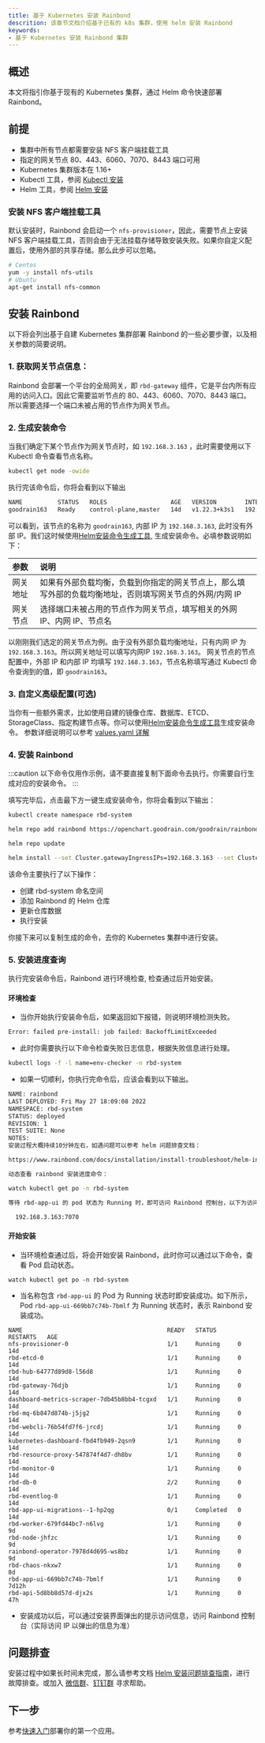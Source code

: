 ```yaml
---
title: 基于 Kubernetes 安装 Rainbond
descrition: 该章节文档介绍基于已有的 k8s 集群，使用 helm 安装 Rainbond
keywords:
- 基于 Kubernetes 安装 Rainbond 集群
---
```

## 概述

本文将指引你基于现有的 Kubernetes 集群，通过 Helm 命令快速部署 Rainbond。

## 前提

* 集群中所有节点都需要安装 NFS 客户端挂载工具
* 指定的网关节点 80、443、6060、7070、8443 端口可用
* Kubernetes 集群版本在 1.16+
* Kubectl 工具，参阅 [Kubectl 安装](/docs/ops-guide/tools/#kubectl-cli)
* Helm 工具，参阅 [Helm 安装](/docs/ops-guide/tools/#helm-cli)


### 安装 NFS 客户端挂载工具
默认安装时，Rainbond 会启动一个 `nfs-provisioner`，因此，需要节点上安装 NFS 客户端挂载工具，否则会由于无法挂载存储导致安装失败。如果你自定义配置后，使用外部的共享存储。那么此步可以忽略。

```bash
# Centos
yum -y install nfs-utils
# Ubuntu
apt-get install nfs-common
```

## 安装 Rainbond

以下将会列出基于自建 Kubernetes 集群部署 Rainbond 的一些必要步骤，以及相关参数的简要说明。

### 1. 获取网关节点信息：

Rainbond 会部署一个平台的全局网关，即 `rbd-gateway` 组件，它是平台内所有应用的访问入口。因此它需要监听节点的 80、443、6060、7070、8443 端口。所以需要选择一个端口未被占用的节点作为网关节点。

### 2. 生成安装命令

当我们确定下某个节点作为网关节点时，如 `192.168.3.163` ，此时需要使用以下 Kubectl 命令查看节点名称。

```bash
kubectl get node -owide
```

执行完该命令后，你将会看到以下输出

```bash
NAME          STATUS   ROLES                  AGE   VERSION        INTERNAL-IP     EXTERNAL-IP   OS-IMAGE                KERNEL-VERSION           CONTAINER-RUNTIME
goodrain163   Ready    control-plane,master   14d   v1.22.3+k3s1   192.168.3.163   <none>        CentOS Linux 7 (Core)   3.10.0-1160.el7.x86_64   containerd://1.5.7-k3s2
```

可以看到，该节点的名称为 `goodrain163`, 内部 IP 为 `192.168.3.163`, 此时没有外部 IP。我们这时候使用[Helm安装命令生成工具](/helm), 生成安装命令。必填参数说明如下：


| 参数       | 说明                                                       |
| :------------- | :--------------------------------------------------------- |
| 网关地址 | 如果有外部负载均衡，负载到你指定的网关节点上，那么填写外部的负载均衡地址，否则填写网关节点的外网/内网 IP |
| 网关节点 | 选择端口未被占用的节点作为网关节点，填写相关的外网 IP、内网 IP、节点名 |

以刚刚我们选定的网关节点为例。由于没有外部负载均衡地址，只有内网 IP 为 `192.168.3.163`。所以网关地址可以填写内网IP `192.168.3.163`。
网关节点的节点配置中，外部 IP 和内部 IP 均填写 `192.168.3.163`，节点名称填写通过 Kubectl 命令查询到的值，即 `goodrain163`。

### 3. 自定义高级配置(可选)
 
当你有一些额外需求，比如使用自建的镜像仓库、数据库、ETCD、StorageClass、指定构建节点等。你可以使用[Helm安装命令生成工具](/helm)生成安装命令。
参数详细说明可以参考 [values.yaml 详解](/docs/installation/install-with-helm/vaules-config)

### 4. 安装 Rainbond

:::caution
以下命令仅用作示例，请不要直接复制下面命令去执行。你需要自行生成对应的安装命令。
:::

填写完毕后，点击最下方一键生成安装命令，你将会看到以下输出：

```bash
kubectl create namespace rbd-system

helm repo add rainbond https://openchart.goodrain.com/goodrain/rainbond

helm repo update

helm install --set Cluster.gatewayIngressIPs=192.168.3.163 --set Cluster.enableHA=false --set Cluster.nodesForGateway[0].name=goodrain163 --set Cluster.nodesForGateway[0].externalIP=192.168.3.163 --set Cluster.nodesForGateway[0].internalIP=192.168.3.163 rainbond rainbond/rainbond-cluster -n rbd-system
```

该命令主要执行了以下操作：

- 创建 rbd-system 命名空间
- 添加 Rainbond 的 Helm 仓库
- 更新仓库数据
- 执行安装

你接下来可以复制生成的命令，去你的 Kubernetes 集群中进行安装。

### 5. 安装进度查询

执行完安装命令后，Rainbond 进行环境检查, 检查通过后开始安装。

#### 环境检查

- 当你开始执行安装命令后，如果返回如下报错，则说明环境检测失败。

```bash
Error: failed pre-install: job failed: BackoffLimitExceeded
```

- 此时你需要执行以下命令检查失败日志信息，根据失败信息进行处理。

```bash
kubectl logs -f -l name=env-checker -n rbd-system
```

- 如果一切顺利，你执行完命令后，应该会看到以下输出。

```bash
NAME: rainbond
LAST DEPLOYED: Fri May 27 18:09:08 2022
NAMESPACE: rbd-system
STATUS: deployed
REVISION: 1
TEST SUITE: None
NOTES:
安装过程大概持续10分钟左右，如遇问题可以参考 helm 问题排查文档：

https://www.rainbond.com/docs/installation/install-troubleshoot/helm-install-troubleshoot

动态查看 rainbond 安装进度命令：

watch kubectl get po -n rbd-system

等待 rbd-app-ui 的 pod 状态为 Running 时，即可访问 Rainbond 控制台，以下为访问地址：

  192.168.3.163:7070
```



#### 开始安装

- 当环境检查通过后，将会开始安装 Rainbond，此时你可以通过以下命令，查看 Pod 启动状态。

```
watch kubectl get po -n rbd-system
```

- 当名称包含 `rbd-app-ui` 的 Pod 为 Running 状态时即安装成功。如下所示，Pod `rbd-app-ui-669bb7c74b-7bmlf` 为 Running 状态时，表示 Rainbond 安装成功。

```
NAME                                         READY   STATUS      RESTARTS   AGE
nfs-provisioner-0                            1/1     Running     0          14d
rbd-etcd-0                                   1/1     Running     0          14d
rbd-hub-64777d89d8-l56d8                     1/1     Running     0          14d
rbd-gateway-76djb                            1/1     Running     0          14d
dashboard-metrics-scraper-7db45b8bb4-tcgxd   1/1     Running     0          14d
rbd-mq-6b847d874b-j5jg2                      1/1     Running     0          14d
rbd-webcli-76b54fd7f6-jrcdj                  1/1     Running     0          14d
kubernetes-dashboard-fbd4fb949-2qsn9         1/1     Running     0          14d
rbd-resource-proxy-547874f4d7-dh8bv          1/1     Running     0          14d
rbd-monitor-0                                1/1     Running     0          14d
rbd-db-0                                     2/2     Running     0          14d
rbd-eventlog-0                               1/1     Running     0          14d
rbd-app-ui-migrations--1-hp2qg               0/1     Completed   0          14d
rbd-worker-679fd44bc7-n6lvg                  1/1     Running     0          9d
rbd-node-jhfzc                               1/1     Running     0          9d
rainbond-operator-7978d4d695-ws8bz           1/1     Running     0          9d
rbd-chaos-nkxw7                              1/1     Running     0          8d
rbd-app-ui-669bb7c74b-7bmlf                  1/1     Running     0          7d12h
rbd-api-5d8bb8d57d-djx2s                     1/1     Running     0          47h
```

- 安装成功以后，可以通过安装界面弹出的提示访问信息，访问 Rainbond 控制台（实际访问 IP 以弹出的信息为准）


## 问题排查

安装过程中如果长时间未完成，那么请参考文档 [Helm 安装问题排查指南](/docs/installation/install-troubleshoot/helm-install-troubleshoot)，进行故障排查。或加入 [微信群](/community/support#微信群)、[钉钉群](/community/support#钉钉群) 寻求帮助。

## 下一步

参考[快速入门](/docs/quick-start/getting-started/)部署你的第一个应用。
